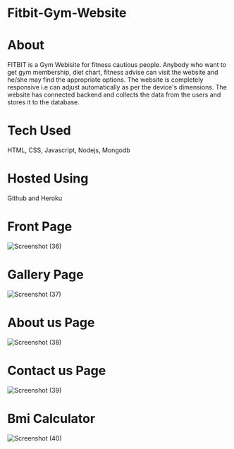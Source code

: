 # Fitbit-Gym-Website
<h1>About</h1>

FITBIT is a Gym Webisite for fitness cautious people. Anybody who want to get gym membership, diet chart, fitness advise can visit the website and he/she may find the
appropriate options. The website is completely responsive i.e can adjust automatically as per the device's dimensions. The website has connected backend and collects the 
data from the users and stores it to the database.


<h1>Tech Used</h1>
HTML, CSS, Javascript, Nodejs, Mongodb


<h1>Hosted Using</h1>
Github and Heroku


<h1>Front Page</h1>

![Screenshot (36)](https://user-images.githubusercontent.com/91769500/179350823-009a970c-4e1a-43f2-81b2-23e0e169b9e6.png)

<h1>Gallery Page</h1>

![Screenshot (37)](https://user-images.githubusercontent.com/91769500/179350922-6c637858-a93f-4aa5-ad2b-5cb08c013964.png)

<h1>About us Page</h1>

![Screenshot (38)](https://user-images.githubusercontent.com/91769500/179350959-214b416d-c52c-470c-b88c-00be0099a6b3.png)

<h1>Contact us Page</h1>

![Screenshot (39)](https://user-images.githubusercontent.com/91769500/179350970-2f5139c1-e794-4912-b14b-e2b43d807e5b.png)

<h1>Bmi Calculator</h1>

![Screenshot (40)](https://user-images.githubusercontent.com/91769500/179350983-1bd8be16-1cdf-41d3-85a1-768f7683c870.png)
